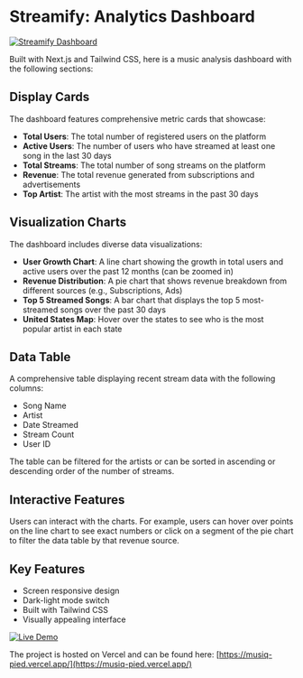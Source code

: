 # Streamify: Analytics Dashboard

<!-- [![Streamify Dashboard](https://osdblyvwidixouibqkrf.supabase.co/storage/v1/object/public/Badminton//Black%20and%20Dark%20Space%20Photo%20YouTube%20Thumbnail.png)](https://anirudhkadian.com) -->

[![Streamify Dashboard](https://osdblyvwidixouibqkrf.supabase.co/storage/v1/object/public/Badminton/Black%20and%20Dark%20Space%20Photo%20YouTube%20Thumbnail.png)](https://anirudhkadian.com)

Built with Next.js and Tailwind CSS, here is a music analysis dashboard with the following sections:

## Display Cards

The dashboard features comprehensive metric cards that showcase:

- **Total Users**: The total number of registered users on the platform
- **Active Users**: The number of users who have streamed at least one song in the last 30 days
- **Total Streams**: The total number of song streams on the platform
- **Revenue**: The total revenue generated from subscriptions and advertisements
- **Top Artist**: The artist with the most streams in the past 30 days

## Visualization Charts

The dashboard includes diverse data visualizations:

- **User Growth Chart**: A line chart showing the growth in total users and active users over the past 12 months (can be zoomed in)
- **Revenue Distribution**: A pie chart that shows revenue breakdown from different sources (e.g., Subscriptions, Ads)
- **Top 5 Streamed Songs**: A bar chart that displays the top 5 most-streamed songs over the past 30 days
- **United States Map**: Hover over the states to see who is the most popular artist in each state

## Data Table

A comprehensive table displaying recent stream data with the following columns:

- Song Name
- Artist
- Date Streamed
- Stream Count
- User ID

The table can be filtered for the artists or can be sorted in ascending or descending order of the number of streams.

## Interactive Features

Users can interact with the charts. For example, users can hover over points on the line chart to see exact numbers or click on a segment of the pie chart to filter the data table by that revenue source.

## Key Features

- Screen responsive design
- Dark-light mode switch
- Built with Tailwind CSS
- Visually appealing interface

[![Live Demo](<https://osdblyvwidixouibqkrf.supabase.co/storage/v1/object/public/Badminton//Black%20and%20Dark%20Space%20Photo%20YouTube%20Thumbnail%20(1).png>)](https://musiq-pied.vercel.app/)

The project is hosted on Vercel and can be found here: [https://musiq-pied.vercel.app/](https://musiq-pied.vercel.app/)
